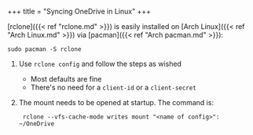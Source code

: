 +++
title = "Syncing OneDrive in Linux"
+++

[rclone]({{< ref "rclone.md" >}}) is easily installed on [Arch Linux]({{< ref "Arch Linux.md" >}}) via [pacman]({{< ref "Arch pacman.md" >}}):

	sudo pacman -S rclone
	
1. Use `rclone config` and follow the steps as wished

	- Most defaults are fine
	- There's no need for a `client-id` or a `client-secret`

2. The mount needs to be opened at startup. The command is:
		
		rclone --vfs-cache-mode writes mount "<name of config>":  ~/OneDrive